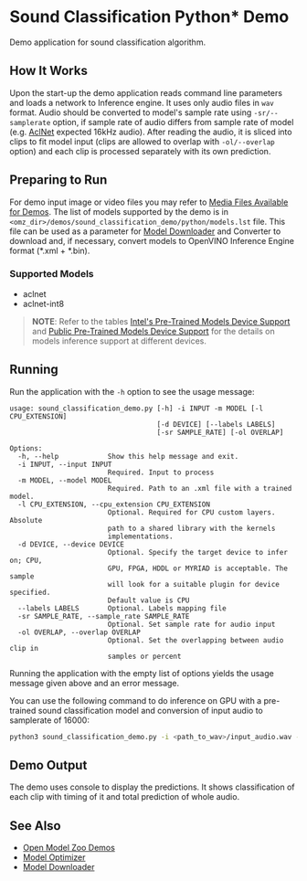 # Sound Classification Python\* Demo

Demo application for sound classification algorithm.

## How It Works

Upon the start-up the demo application reads command line parameters and loads a network to Inference engine. It uses only audio files in `wav` format. Audio should be converted to model's sample rate using `-sr/--samplerate` option, if sample rate of audio differs from sample rate of model (e.g. [AclNet](../../../models/public/aclnet/README.md) expected 16kHz audio). After reading the audio, it is sliced into clips to fit model input (clips are allowed to overlap with `-ol/--overlap` option) and each clip is processed separately with its own prediction.

## Preparing to Run

For demo input image or video files you may refer to [Media Files Available for Demos](../../README.md#Media-Files-Available-for-Demos).
The list of models supported by the demo is in `<omz_dir>/demos/sound_classification_demo/python/models.lst` file.
This file can be used as a parameter for [Model Downloader](../../../tools/downloader/README.md) and Converter to download and, if necessary, convert models to OpenVINO Inference Engine format (\*.xml + \*.bin).

### Supported Models

* aclnet
* aclnet-int8

> **NOTE**: Refer to the tables [Intel's Pre-Trained Models Device Support](../../../models/intel/device_support.md) and [Public Pre-Trained Models Device Support](../../../models/public/device_support.md) for the details on models inference support at different devices.

## Running

Run the application with the `-h` option to see the usage message:

```
usage: sound_classification_demo.py [-h] -i INPUT -m MODEL [-l CPU_EXTENSION]
                                    [-d DEVICE] [--labels LABELS]
                                    [-sr SAMPLE_RATE] [-ol OVERLAP]

Options:
  -h, --help            Show this help message and exit.
  -i INPUT, --input INPUT
                        Required. Input to process
  -m MODEL, --model MODEL
                        Required. Path to an .xml file with a trained model.
  -l CPU_EXTENSION, --cpu_extension CPU_EXTENSION
                        Optional. Required for CPU custom layers. Absolute
                        path to a shared library with the kernels
                        implementations.
  -d DEVICE, --device DEVICE
                        Optional. Specify the target device to infer on; CPU,
                        GPU, FPGA, HDDL or MYRIAD is acceptable. The sample
                        will look for a suitable plugin for device specified.
                        Default value is CPU
  --labels LABELS       Optional. Labels mapping file
  -sr SAMPLE_RATE, --sample_rate SAMPLE_RATE
                        Optional. Set sample rate for audio input
  -ol OVERLAP, --overlap OVERLAP
                        Optional. Set the overlapping between audio clip in
                        samples or percent
```

Running the application with the empty list of options yields the usage message given above and an error message.

You can use the following command to do inference on GPU with a pre-trained sound classification model and conversion of input audio to samplerate of 16000:

```sh
python3 sound_classification_demo.py -i <path_to_wav>/input_audio.wav -m <path_to_model>/aclnet.xml -d GPU --samplerate 16000
```

## Demo Output

The demo uses console to display the predictions. It shows classification of each clip with timing of it and total prediction of whole audio.

## See Also

* [Open Model Zoo Demos](../../README.md)
* [Model Optimizer](https://docs.openvinotoolkit.org/latest/_docs_MO_DG_Deep_Learning_Model_Optimizer_DevGuide.html)
* [Model Downloader](../../../tools/downloader/README.md)
